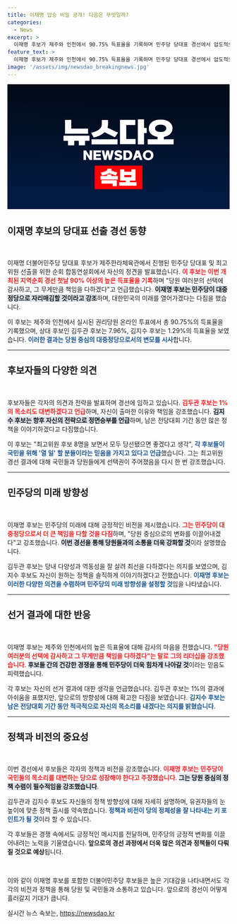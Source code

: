 ```yaml
---
title: 이재명 압승 비밀 공개! 다음은 무엇일까?
categories:
  - News
excerpt: >
  이재명 후보가 제주와 인천에서 90.75% 득표율을 기록하며 민주당 당대표 경선에서 압도적으로 선두에 나섰다. 다른 후보들은 낮은 득표율에도 불구하고 각자의 의지를 다지며 경쟁 중이다. 과연 민주당의 미래는 어떻게 열릴까? 클릭해서 자세한 내용을 확인하세요!
feature_text: >
  이재명 후보가 제주와 인천에서 90.75% 득표율을 기록하며 민주당 당대표 경선에서 압도적으로 선두에 나섰다. 다른 후보들은 낮은 득표율에도 불구하고 각자의 의지를 다지며 경쟁 중이다. 과연 민주당의 미래는 어떻게 열릴까? 클릭해서 자세한 내용을 확인하세요!
image: '/assets/img/newsdao_breakingnews.jpg'
---
```


<p><img src="/assets/img/newsdao_breakingnews.jpg" alt="cryptoinkorea 속보" /></p>

<h2 data-ke-size="size26">이재명 후보의 당대표 선출 경선 동향</h2>

<p data-ke-size="size16">&nbsp;</p>

<p>이재명 더불어민주당 당대표 후보가 제주한라체육관에서 진행된 민주당 당대표 및 최고위원 선출을 위한 순회 합동연설회에서 자신의 정견을 발표했습니다. <b><span style="color: #ee2323;">이 후보는 이번 개최된 지역순회 경선 첫날 90% 이상의 높은 득표율을 기록</span></b>하며 "당원 여러분의 선택에 감사하고, 그 무게만큼 책임을 다하겠다"고 언급했습니다. <b><span style="background-color: #21538527;">이재명 후보는 민주당이 대중정당으로 자리매김할 것이라고 강조</span></b>하며, 대한민국의 미래를 열어가겠다는 다짐을 했습니다. </p>

<p>이 후보는 제주와 인천에서 실시된 권리당원 온라인 투표에서 총 90.75%의 득표율을 기록했으며, 상대 후보인 김두관 후보는 7.96%, 김지수 후보는 1.29%의 득표율을 보였습니다. <b><span style="color: #1a5490;">이러한 결과는 당원 중심의 대중정당으로서의 변모를 시사</span></b>합니다. </p>

<hr>

<h2 data-ke-size="size26">후보자들의 다양한 의견</h2>

<p data-ke-size="size16">&nbsp;</p>

<p>후보자들은 각자의 의견과 전략을 발표하며 경선에 임하고 있습니다. <b><span style="color: #ee2323;">김두관 후보는 1%의 목소리도 대변하겠다고 언급</span></b>하며, 자신이 출마한 이유와 책임을 강조했습니다. <b><span style="background-color: #21538527;">김지수 후보는 향후 자신의 전략으로 정면승부를 언급</span></b>하며, 남은 전당대회 기간 동안 많은 정책을 이야기하겠다고 다짐했습니다.  </p>

<p>이 후보는 "최고위원 후보 8명을 보면서 모두 당선됐으면 좋겠다고 생각", <b><span style="color: #1a5490;">각 후보들이 국민을 위해 '열 일' 할 분들이라는 믿음을 가지고 있다고 언급</span></b>했습니다. 그는 최고위원 경선 결과에 대해 국민들과 당원들에게 선택권이 주어졌음을 다시 한 번 강조했습니다. </p>

<hr>

<h2 data-ke-size="size26">민주당의 미래 방향성</h2>

<p data-ke-size="size16">&nbsp;</p>

<p>이재명 후보는 민주당의 미래에 대해 긍정적인 비전을 제시했습니다. <b><span style="color: #ee2323;">그는 민주당이 대중정당으로서 더 큰 책임을 다할 것을 다짐</span></b>하며, "당원 중심으로의 변화를 이끌어내겠다"고 강조했습니다. <b><span style="background-color: #21538527;">이번 경선을 통해 당원들과의 소통을 더욱 강화할 것</span></b>이라 설명했습니다. </p>

<p>김두관 후보는 당내 다양성과 역동성을 잘 살려 최선을 다하겠다는 의지를 보였으며, 김지수 후보도 자신이 원하는 정책을 솔직하게 이야기하겠다고 전했습니다. <b><span style="color: #1a5490;">이재명 후보는 이러한 다양한 의견을 수렴하며 민주당의 미래 방향성을 설정할 것</span></b>임을 나타냈습니다. </p>

<hr>

<h2 data-ke-size="size26">선거 결과에 대한 반응</h2>

<p data-ke-size="size16">&nbsp;</p>

<p>이재명 후보는 제주와 인천에서의 높은 득표율에 대해 감사의 마음을 전했습니다. <b><span style="color: #ee2323;">"당원 여러분의 선택에 감사하고 그 무게만큼 책임을 다하겠다"는 말로 그의 리더십을 강조했습니다</span></b>. <b><span style="background-color: #21538527;">후보들 간의 건강한 경쟁을 통해 민주당이 더욱 힘차게 나아갈 것</span></b>이라는 믿음도 피력했습니다. </p>

<p>각 후보는 자신의 선거 결과에 대한 생각을 언급했습니다. 김두관 후보는 1%의 결과에 아쉬움을 표했지만, 앞으로의 방향성에 대해 확고한 다짐을 보였습니다. <b><span style="color: #1a5490;">김지수 후보는 남은 전당대회 기간 동안 적극적으로 자신의 목소리를 내겠다는 의지를 밝혔습니다</span></b>. </p>

<hr>

<h2 data-ke-size="size26">정책과 비전의 중요성</h2>

<p data-ke-size="size16">&nbsp;</p>

<p>이번 경선에서 후보들은 각자의 정책과 비전을 강조했습니다. <b><span style="color: #ee2323;">이재명 후보는 민주당이 국민들의 목소리를 대변하는 당으로 성장해야 한다고 주장했습니다</span></b>. <b><span style="background-color: #21538527;">그는 당원 중심의 정책 수렴이 필수적임을 강조했습니다</span></b>. </p>

<p>김두관과 김지수 후보도 자신들의 정책 방향성에 대해 자세히 설명하며, 유권자들의 눈높이에 맞춘 정책 출시를 약속했습니다. <b><span style="color: #1a5490;">정책과 비전이 당의 정체성을 잘 나타내는 키 포인트가 될 것</span></b>이라 할 수 있습니다. </p>

<p>각 후보들은 경쟁 속에서도 긍정적인 메시지를 전달하며, 민주당의 긍정적 변화를 이끌어내려는 노력을 기울였습니다. <b>앞으로의 경선 과정에서 더욱 많은 의견과 정책들이 다뤄질 것으로 예상</b>됩니다. </p>

<p data-ke-size="size16">&nbsp;</p>

<p>이와 같이 이재명 후보를 포함한 더불어민주당 후보들은 높은 기대감을 나타내면서도 각각의 비전과 정책을 통해 당원 및 국민들과 소통하고 있습니다. 앞으로의 경선이 어떻게 흘러갈지 기대가 큽니다.</p>
실시간 뉴스 속보는, <a href="https://newsdao.kr" rel="dofollow">https://newsdao.kr</a>


